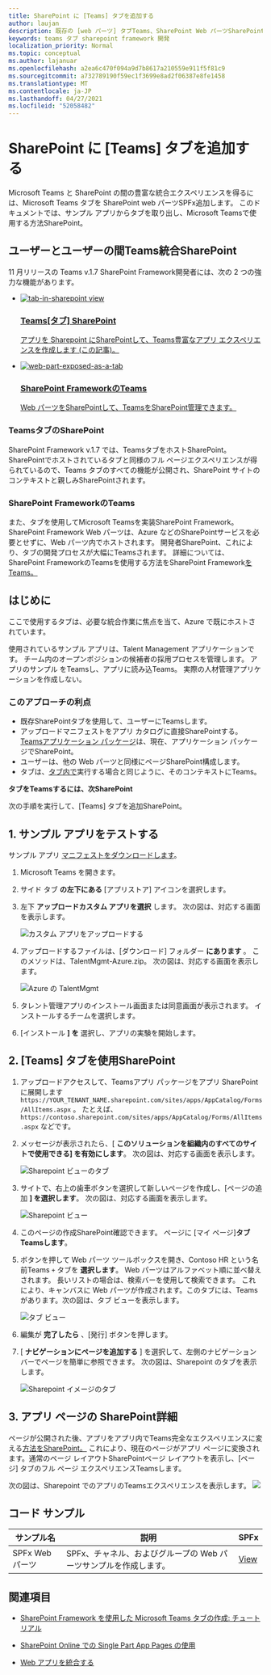 ```yaml
---
title: SharePoint に [Teams] タブを追加する
author: laujan
description: 既存の [web パーツ] タブTeams、SharePoint Web パーツSharePoint Framework展開する方法。
keywords: teams タブ sharepoint framework 開発
localization_priority: Normal
ms.topic: conceptual
ms.author: lajanuar
ms.openlocfilehash: a2ea6c470f094a9d7b8617a210559e911f5f81c9
ms.sourcegitcommit: a732789190f59ec1f3699e8ad2f06387e8fe1458
ms.translationtype: MT
ms.contentlocale: ja-JP
ms.lasthandoff: 04/27/2021
ms.locfileid: "52058482"
---
```

# <a name="add-teams-tab-to-sharepoint"></a>SharePoint に [Teams] タブを追加する 

Microsoft Teams と SharePoint の間の豊富な統合エクスペリエンスを得るには、Microsoft Teams タブを SharePoint web パーツSPFx追加します。 このドキュメントでは、サンプル アプリからタブを取り出し、Microsoft Teamsで使用する方法SharePoint。 

## <a name="rich-integration-between-teams-and-sharepoint"></a>ユーザーとユーザーの間Teams統合SharePoint

11 月リリースの Teams v.1.7 SharePoint Framework開発者には、次の 2 つの強力な機能があります。

<ul  class="panelContent cardsC">
<li>
    <a href="#introduction">
        <div class="cardSize">
            <div class="cardPadding">
                <div class="card">
                    <div class="cardImageOuter">
                        <div class="cardImage bgdAccent1">
                            <img src="~/assets/images/tabs/tabs-in-sharepoint/image084.png" alt="tab-in-sharepoint view"/>
                        </div>
                    </div>
                    <div class="cardText">
                        <h3>Teams[タブ] SharePoint</h3>
                        <p>アプリを Sharepoint にSharePointして、Teams豊富なアプリ エクスペリエンスを作成します (この記事)。</p>
                    </div>
                </div>
            </div>
        </div>
    </a>
</li>
<li>
    <a href="https://docs.microsoft.com/sharepoint/dev/spfx/web-parts/get-started/using-web-part-as-ms-teams-tab">
        <div class="cardSize">
            <div class="cardPadding">
                <div class="card">
                    <div class="cardImageOuter">
                        <div class="cardImage bgdAccent1">
                            <img src="~/assets/images/tabs/tabs-in-sharepoint/SharePoint-web-part-exposed-as-a-Tab-in-Microsoft-Teams.png" alt="web-part-exposed-as-a-tab" />
                        </div>
                    </div>
                    <div class="cardText">
                        <h3>SharePoint FrameworkのTeams</h3>
                        <p>Web パーツをSharePointして、TeamsをSharePoint管理できます。</p>
                    </div>
                </div>
            </div>
        </div>
    </a>
</li>
</ul>

### <a name="teams-tabs-in-sharepoint"></a>TeamsタブのSharePoint

SharePoint Framework v.1.7 では、TeamsタブをホストSharePoint。 SharePointでホストされているタブと同様のフル ページエクスペリエンスが得られているので、Teams タブのすべての機能が公開され、SharePoint サイトのコンテキストと親しみSharePointされます。

### <a name="sharepoint-framework-in-teams"></a>SharePoint FrameworkのTeams

また、タブを使用してMicrosoft Teamsを実装SharePoint Framework。 SharePoint Framework Web パーツは、Azure などのSharePointサービスを必要とせずに、Web パーツ内でホストされます。 開発者SharePoint、これにより、タブの開発プロセスが大幅にTeamsされます。 詳細については、SharePoint FrameworkのTeamsを使用する方法をSharePoint Framework[をTeams。](/sharepoint/dev/spfx/web-parts/get-started/using-web-part-as-ms-teams-tab)

## <a name="introduction"></a>はじめに

ここで使用するタブは、必要な統合作業に焦点を当て、Azure で既にホストされています。

使用されているサンプル アプリは、Talent Management アプリケーションです。 チーム内のオープンポジションの候補者の採用プロセスを管理します。 アプリのサンプル をTeamsし、アプリに読み込Teams。 実際の人材管理アプリケーションを作成しない。

### <a name="benefits-of-this-approach"></a>このアプローチの利点

* 既存SharePointタブを使用して、ユーザーにTeamsします。
* アップロードマニフェストをアプリ カタログに直接SharePointする。 [Teamsアプリケーション パッケージ](~/concepts/build-and-test/apps-package.md)は、現在、アプリケーション パッケージでSharePoint。
* ユーザーは、他の Web パーツと同様にページSharePoint構成します。
* タブは、[タブ内で](~/tabs/how-to/access-teams-context.md)実行する場合と同じように、そのコンテキストにTeams。

**タブをTeamsするには、次SharePoint**

次の手順を実行して、[Teams] タブを追加SharePoint。

## <a name="1-test-the-sample-app"></a>1. サンプル アプリをテストする

サンプル アプリ [マニフェストをダウンロードします](https://github.com/MicrosoftDocs/msteams-docs/raw/master/msteams-platform/assets/downloads/TalentMgmt-Azure.zip)。

1. Microsoft Teams を開きます。
1. サイド タブ **の左下にある** [アプリストア] アイコンを選択します。
1. 左下 **アップロードカスタム アプリを選択** します。 次の図は、対応する画面を表示します。  

    ![カスタム アプリをアップロードする](~/assets/images/tabs/tabs-in-sharepoint/upload-custom-app.png)

1. アップロードするファイルは、[ダウンロード] フォルダー **にあります** 。 このメソッドは、TalentMgmt-Azure.zip。 次の図は、対応する画面を表示します。
 
    ![Azure の TalentMgmt](~/assets/images/tabs/tabs-in-sharepoint/talentmgmt-azure.png)

1. タレント管理アプリのインストール画面または同意画面が表示されます。 インストールするチームを選択します。 
1. [インストール **] を** 選択し、アプリの実験を開始します。

## <a name="2-use-teams-tab-in-sharepoint"></a>2. [Teams] タブを使用SharePoint

1. アップロードアクセスして、Teamsアプリ パッケージをアプリ SharePointに展開します `https://YOUR_TENANT_NAME.sharepoint.com/sites/apps/AppCatalog/Forms/AllItems.aspx` 。 たとえば、`https://contoso.sharepoint.com/sites/apps/AppCatalog/Forms/AllItems.aspx` などです。

1. メッセージが表示されたら、[ **このソリューションを組織内のすべてのサイトで使用できる] を有効にします**。
次の図は、対応する画面を表示します。

   ![Sharepoint ビューのタブ](~/assets/images/tabs/tabs-in-sharepoint/image065.png)

1. サイトで、右上の歯車ボタンを選択して新しいページを作成し、[ページの追加 **] を選択します**。
次の図は、対応する画面を表示します。

   ![Sharepoint ビュー](~/assets/images/tabs/tabs-in-sharepoint/image066.png)

1. このページの作成SharePoint確認できます。 ページに [マイ ページ]**タブTeamsします**。

1. ボタンを押して Web パーツ ツールボックスを開き、Contoso HR という名前Teams `+` タブを **選択します**。 Web パーツはアルファベット順に並べ替えされます。 長いリストの場合は、検索バーを使用して検索できます。 これにより、キャンバスに Web パーツが作成されます。このタブには、Teamsがあります。次の図は、タブ ビューを表示します。

   ![タブ ビュー](~/assets/images/tabs/tabs-in-sharepoint/image071.png)

1. 編集が **完了したら** 、[発行] ボタンを押します。

1. [ **ナビゲーションにページを追加する** ] を選択して、左側のナビゲーション バーでページを簡単に参照できます。 次の図は、Sharepoint のタブを表示します。 

   ![Sharepoint イメージのタブ](~/assets/images/tabs/tabs-in-sharepoint/image073.png)

## <a name="3-explore-app-pages-in-sharepoint"></a>3. アプリ ページの SharePoint詳細

ページが公開された後、アプリをアプリ内でTeams完全なエクスペリエンスに変える[方法をSharePoint。](/sharepoint/dev/spfx/web-parts/single-part-app-pages) これにより、現在のページがアプリ ページに変換されます。通常のページ レイアウトSharePointページ レイアウトを表示し、[ページ] タブのフル ページ エクスペリエンスTeamsします。 

次の図は、Sharepoint でのアプリのTeamsエクスペリエンスを表示します。 ![](~/assets/images/tabs/tabs-in-sharepoint/image085.png)

## <a name="code-sample"></a>コード サンプル
| **サンプル名** | **説明** | **SPFx** |
|-----------------|-----------------|----------|
| SPFx Web パーツ | SPFx、チャネル、およびグループの Web パーツサンプルを作成します。 | [View](https://github.com/OfficeDev/Microsoft-Teams-Samples/tree/main/samples/tab-channel-group/spfx)

## <a name="see-also"></a>関連項目

- [SharePoint Framework を使用した Microsoft Teams タブの作成: チュートリアル](/sharepoint/dev/spfx/web-parts/get-started/using-web-part-as-ms-teams-tab)

- [SharePoint Online での Single Part App Pages の使用](/sharepoint/dev/spfx/web-parts/single-part-app-pages)

- [Web アプリを統合する](~/samples/integrate-web-apps-overview.md)
